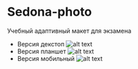 # Sedona-photo
Учебный адаптивный макет для экзамена
* Версия декстоп 
![alt text](https://github.com/Just-Student/Sedona-photo/blob/master/sedona-photo-desktop.jpg)
* Версия планшет 
![alt text](https://github.com/Just-Student/Sedona-photo/blob/master/sedona-photo-tablet.jpg)
* Версия мобильный 
![alt text](https://github.com/Just-Student/Sedona-photo/blob/master/sedona-photo-mobile.jpg)

